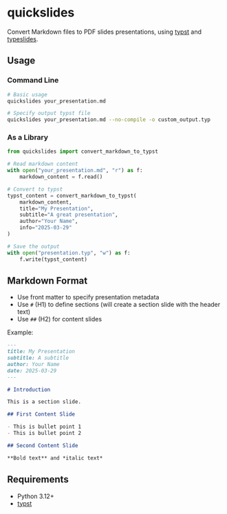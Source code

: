 # quickslides

Convert Markdown files to PDF slides presentations, using [typst](https://github.com/typst/typst) and [typeslides](https://github.com/cavenditti/typslides).

## Usage

### Command Line

```bash
# Basic usage
quickslides your_presentation.md

# Specify output typst file
quickslides your_presentation.md --no-compile -o custom_output.typ
```

### As a Library

```python
from quickslides import convert_markdown_to_typst

# Read markdown content
with open("your_presentation.md", "r") as f:
    markdown_content = f.read()

# Convert to typst
typst_content = convert_markdown_to_typst(
    markdown_content,
    title="My Presentation",
    subtitle="A great presentation",
    author="Your Name",
    info="2025-03-29"
)

# Save the output
with open("presentation.typ", "w") as f:
    f.write(typst_content)
```

## Markdown Format

- Use front matter to specify presentation metadata
- Use `#` (H1) to define sections (will create a section slide with the header text)
- Use `##` (H2) for content slides

Example:

```markdown
---
title: My Presentation
subtitle: A subtitle
author: Your Name
date: 2025-03-29
---

# Introduction

This is a section slide.

## First Content Slide

- This is bullet point 1
- This is bullet point 2

## Second Content Slide

**Bold text** and *italic text*

```

## Requirements

- Python 3.12+
- [typst](https://github.com/typst/typst)
